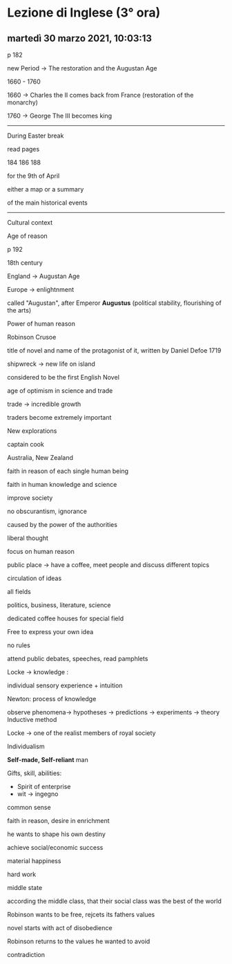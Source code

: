 # Lezione di Inglese (3° ora)

## martedì 30 marzo 2021, 10:03:13

p 182

new Period -> The restoration and the Augustan Age

1660 - 1760

1660 -> Charles the II comes back from France (restoration of the monarchy)

1760 -> George The III becomes king

---

During Easter break

read pages

184 186 188



for the 9th of April



either a map or a summary

of the main historical events

---

Cultural context

Age of reason



p 192

18th century

England -> Augustan Age

Europe -> enlightnment



called "Augustan", after Emperor **Augustus** (political stability, flourishing of the arts)



Power of human reason



Robinson Crusoe

title of novel and name of the protagonist of it, written by Daniel Defoe 1719



shipwreck -> new life on island



considered to be the first English Novel



age of optimism in science and trade

trade -> incredible growth

traders become extremely important



New explorations

captain cook

Australia, New Zealand



faith in reason of each single human being

faith in human knowledge and science



improve society 

no obscurantism, ignorance

caused by the power of the authorities



liberal thought



focus on human reason



public place -> have a coffee, meet people and discuss different  topics



circulation of ideas



all fields



politics, business, literature, science



dedicated coffee houses for special field



Free to express your own idea

no rules



attend public debates, speeches, read pamphlets



Locke -> knowledge :

individual sensory experience + intuition



Newton: process of knowledge



observe phenomena-> hypotheses -> predictions -> experiments -> theory
Inductive method



Locke -> one of the realist members of royal society



Individualism



**Self-made, Self-reliant** man



Gifts, skill, abilities:



* Spirit of enterprise
* wit -> ingegno



common sense



faith in reason, desire in enrichment



he wants to shape his own destiny

achieve social/economic success

material happiness



hard work

middle state



according the middle class, that their social class was the best of the world



Robinson wants to be free, rejcets its fathers values

novel starts with act of disobedience



Robinson returns to the values he wanted to avoid



contradiction